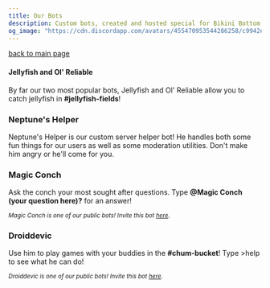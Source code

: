 ```yaml
---
title: Our Bots
description: Custom bots, created and hosted special for Bikini Bottom by our server staff!
og_image: "https://cdn.discordapp.com/avatars/455470953544286258/c9942e25d7a3ce92a3f0d7c4b47694aa.webp?size=1024"
---
```


[back to main page](./)

#### Jellyfish and Ol' Reliable
By far our two most popular bots, Jellyfish and Ol' Reliable allow you to catch jellyfish in **#jellyfish-fields**!

### Neptune's Helper
Neptune's Helper is our custom server helper bot! He handles both some fun things for our users as well as some moderation utilities. Don't make him angry or he'll come for you.

### Magic Conch
Ask the conch your most sought after questions. Type **@Magic Conch \(your question here)?** for an answer!

<sup>*Magic Conch is one of our public bots! Invite this bot [here](https://invite.bikinibottomdiscord.org/conch).*</sup>

### Droiddevic
Use him to play games with your buddies in the **#chum-bucket**! Type >help to see what he can do!

<sup>*Droiddevic is one of our public bots! Invite this bot [here](https://invite.bikinibottomdiscord.org/droid).*</sup>

